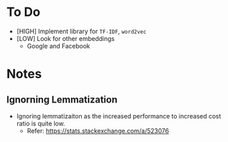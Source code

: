 # To Do

- [HIGH] Implement library for `TF-IDF`, `word2vec`
- [LOW] Look for other embeddings 
    - Google and Facebook

# Notes

## Ignorning Lemmatization
- Ignoring lemmatizaiton as the increased performance to increased cost ratio is quite low.
    - Refer: https://stats.stackexchange.com/a/523076